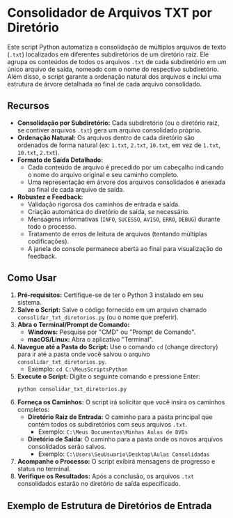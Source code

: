 # Consolidador de Arquivos TXT por Diretório

Este script Python automatiza a consolidação de múltiplos arquivos de texto (`.txt`) localizados em diferentes subdiretórios de um diretório raiz. Ele agrupa os conteúdos de todos os arquivos `.txt` de cada subdiretório em um único arquivo de saída, nomeado com o nome do respectivo subdiretório. Além disso, o script garante a ordenação natural dos arquivos e inclui uma estrutura de árvore detalhada ao final de cada arquivo consolidado.

## Recursos

* **Consolidação por Subdiretório:** Cada subdiretório (ou o diretório raiz, se contiver arquivos `.txt`) gera um arquivo consolidado próprio.
* **Ordenação Natural:** Os arquivos dentro de cada diretório são ordenados de forma natural (ex: `1.txt`, `2.txt`, `10.txt`, em vez de `1.txt`, `10.txt`, `2.txt`).
* **Formato de Saída Detalhado:**
    * Cada conteúdo de arquivo é precedido por um cabeçalho indicando o nome do arquivo original e seu caminho completo.
    * Uma representação em árvore dos arquivos consolidados é anexada ao final de cada arquivo de saída.
* **Robustez e Feedback:**
    * Validação rigorosa dos caminhos de entrada e saída.
    * Criação automática do diretório de saída, se necessário.
    * Mensagens informativas (`INFO`, `SUCESSO`, `AVISO`, `ERRO`, `DEBUG`) durante todo o processo.
    * Tratamento de erros de leitura de arquivos (tentando múltiplas codificações).
    * A janela do console permanece aberta ao final para visualização do feedback.

## Como Usar

1.  **Pré-requisitos:** Certifique-se de ter o Python 3 instalado em seu sistema.
2.  **Salve o Script:** Salve o código fornecido em um arquivo chamado `consolidar_txt_diretorios.py` (ou o nome que preferir).
3.  **Abra o Terminal/Prompt de Comando:**
    * **Windows:** Pesquise por "CMD" ou "Prompt de Comando".
    * **macOS/Linux:** Abra o aplicativo "Terminal".
4.  **Navegue até a Pasta do Script:** Use o comando `cd` (change directory) para ir até a pasta onde você salvou o arquivo `consolidar_txt_diretorios.py`.
    * Exemplo: `cd C:\MeusScriptsPython`
5.  **Execute o Script:** Digite o seguinte comando e pressione Enter:
    ```bash
    python consolidar_txt_diretorios.py
    ```
6.  **Forneça os Caminhos:** O script irá solicitar que você insira os caminhos completos:
    * **Diretório Raiz de Entrada:** O caminho para a pasta principal que contém todos os subdiretórios com seus arquivos `.txt`.
        * Exemplo: `C:\Meus Documentos\Minhas Aulas de DVDs`
    * **Diretório de Saída:** O caminho para a pasta onde os novos arquivos consolidados serão salvos.
        * Exemplo: `C:\Users\SeuUsuario\Desktop\Aulas Consolidadas`
7.  **Acompanhe o Processo:** O script exibirá mensagens de progresso e status no terminal.
8.  **Verifique os Resultados:** Após a conclusão, os arquivos `.txt` consolidados estarão no diretório de saída especificado.

## Exemplo de Estrutura de Diretórios de Entrada
